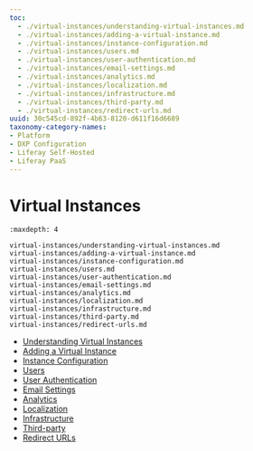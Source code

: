 ```yaml
---
toc:
  - ./virtual-instances/understanding-virtual-instances.md
  - ./virtual-instances/adding-a-virtual-instance.md
  - ./virtual-instances/instance-configuration.md
  - ./virtual-instances/users.md
  - ./virtual-instances/user-authentication.md
  - ./virtual-instances/email-settings.md
  - ./virtual-instances/analytics.md
  - ./virtual-instances/localization.md
  - ./virtual-instances/infrastructure.md
  - ./virtual-instances/third-party.md
  - ./virtual-instances/redirect-urls.md
uuid: 30c545cd-892f-4b63-8120-d611f16d6689
taxonomy-category-names:
- Platform
- DXP Configuration
- Liferay Self-Hosted
- Liferay PaaS
---
```

# Virtual Instances

```{toctree}
:maxdepth: 4

virtual-instances/understanding-virtual-instances.md
virtual-instances/adding-a-virtual-instance.md
virtual-instances/instance-configuration.md
virtual-instances/users.md
virtual-instances/user-authentication.md
virtual-instances/email-settings.md
virtual-instances/analytics.md
virtual-instances/localization.md
virtual-instances/infrastructure.md
virtual-instances/third-party.md
virtual-instances/redirect-urls.md
```

* [Understanding Virtual Instances](./virtual-instances/understanding-virtual-instances.md)
* [Adding a Virtual Instance](./virtual-instances/adding-a-virtual-instance.md)
* [Instance Configuration](./virtual-instances/instance-configuration.md)
* [Users](./virtual-instances/users.md)
* [User Authentication](./virtual-instances/user-authentication.md)
* [Email Settings](./virtual-instances/email-settings.md)
* [Analytics](./virtual-instances/analytics.md)
* [Localization](./virtual-instances/localization.md)
* [Infrastructure](./virtual-instances/infrastructure.md)
* [Third-party](./virtual-instances/third-party.md)
* [Redirect URLs](./virtual-instances/redirect-urls.md)
